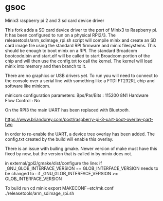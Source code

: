 # gsoc
Minix3 raspberry pi 2 and 3 sd card device driver

This fork adds a SD card device driver to the port of Minix3 to Raspberry pi.  It has been configured to run on a physical RPI2/3.
The releasetools/arm_sdimage_rpi.sh script will compile minix and create an SD card image file using the standard RPI firmware and 
minix filesystems.  This should be enough to boot minix on a RPI. The standard Broadcom bootcode.bin and start.elf will be called 
to start Broadcom portion of the chip and will then use the config.txt to call the kernel.  The kernel will load minix into memory 
and then branch to it.

There are no graphics or USB drivers yet.  To run you will need to connect to the console over a serial line with something like a 
FTDI FT232RL chip and software like minicom.

minicom configuration parameters:
Bps/Par/Bits : 115200 8N1
Hardware Flow Control : No

On the RPI3 the main UART has been replaced with Bluetooth.

https://www.briandorey.com/post/raspberry-pi-3-uart-boot-overlay-part-two

In order to re-enable the UART, a device tree overlay has been added.  The config.txt created by the build will enable this 
overlay.

There is an issue with builing gmake.  Newer version of make must have this fixed by now, but the version that is called in by 
minix does not.

in external/gpl2/gmake/dist/configure the line:
if _GNU_GLOB_INTERFACE_VERSION == GLOB_INTERFACE_VERSION
needs to be changed to :
if _GNU_GLOB_INTERFACE_VERSION >= GLOB_INTERFACE_VERSION

To build run
cd minix
export MAKECONF=etc/mk.conf
./releasetools/arm_sdimage_rpi.sh
